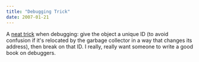 ```yaml
---
title: "Debugging Trick"
date: 2007-01-21
---
```

A <a href="http://blogs.msdn.com/greggm/archive/2007/01/17/setting-conditional-breakpoints-using-object-ids.aspx">neat trick</a> when debugging: give the object a unique ID (to avoid confusion if it's relocated by the garbage collector in a way that changes its address), then break on that ID.  I really, really want someone to write a good book on debuggers.
